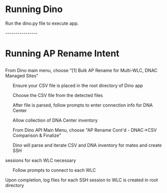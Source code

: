 <body>
<h1>Running Dino</h1>

<p>Run the dino.py file to execute app.</p>
----------------
<h1><p>Running AP Rename Intent</p></h1>
<p>From Dino main menu, choose "[1] Bulk AP Rename for Multi-WLC, DNAC Managed Sites"
    <ul>Ensure your CSV file is placed in the root directory of Dino app</ul>   
    <ul>Choose the CSV file from the detected files</ul>
    <ul>After file is parsed, follow prompts to enter connection info for DNA Center</ul>
    <ul>Allow collection of DNA Center inventory</ul>
    <ul>From Dino API Main Menu, choose "AP Rename Cont'd - DNAC->CSV Comparison & Finalize"</ul>
    <ul>Dino will parse and iterate CSV and DNA inventory for mates and create SSH</ul> 
        sessions for each WLC necessary</ul>
    <ul>Follow prompts to connect to each WLC</ul>
    <p>Upon completion, log files for each SSH session to WLC is created in root directory</p>
    
    



</body>
